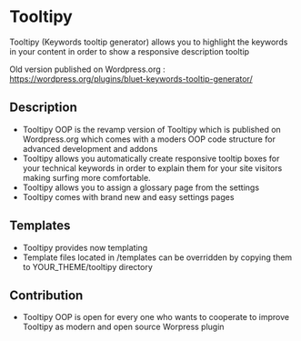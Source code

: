 # Tooltipy

Tooltipy (Keywords tooltip generator) allows you to highlight the keywords in your content in order to show a responsive description tooltip

Old version published on Wordpress.org : https://wordpress.org/plugins/bluet-keywords-tooltip-generator/

## Description

* Tooltipy OOP is the revamp version of Tooltipy which is published on Wordpress.org which comes with a moders OOP code structure for advanced development and addons
* Tooltipy allows you automatically create responsive tooltip boxes for your technical keywords in order to explain them for your site visitors making surfing more comfortable.
* Tooltipy allows you to assign a glossary page from the settings
* Tooltipy comes with brand new and easy settings pages

## Templates
* Tooltipy provides now templating
* Template files located in /templates can be overridden by copying them to YOUR_THEME/tooltipy directory

## Contribution
* Tooltipy OOP is open for every one who wants to cooperate to improve Tooltipy as modern and open source Worpress plugin
